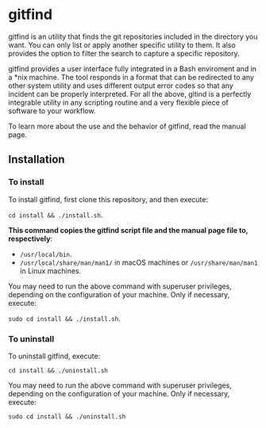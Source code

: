 # gitfind

gitfind is an utility that finds the git repositories included in the directory you want. You can only list or apply another specific utility to them. It also provides the option to filter the search to capture a specific repository.

gitfind provides a user interface fully integrated in a Bash enviroment and in a \*nix machine. The tool responds in a format that can be redirected to any other system utility and uses different output error codes so that any incident can be properly interpreted. For all the above, gitind is a perfectly integrable utility in any scripting routine and a very flexible piece of software to your workflow.

To learn more about the use and the behavior of gitfind, read the manual page.



## Installation

### To install

To install gitfind, first clone this repository, and then execute:

`cd install && ./install.sh`.

**This command copies the gitfind script file and the manual page file to, respectively**:

- `/usr/local/bin`.
- `/usr/local/share/man/man1/` in macOS machines or `/usr/share/man/man1` in Linux machines.

You may need to run the above command with superuser privileges, depending on the configuration of your machine. Only if necessary, execute:

`sudo cd install && ./install.sh`.


### To uninstall

To uninstall gitfind, execute:

`cd install && ./uninstall.sh`

You may need to run the above command with superuser privileges, depending on the configuration of your machine. Only if necessary, execute:

`sudo cd install && ./uninstall.sh` 


